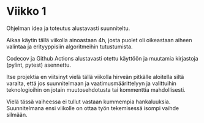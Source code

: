 # Viikko 1

Ohjelman idea ja toteutus alustavasti suunniteltu. 

Aikaa käytin tällä viikolla ainoastaan 4h, josta puolet oli oikeastaan aiheen valintaa ja erityyppisiin algoritmeihin tutustumista. 

Codecov ja Github Actions alustavasti otettu käyttöön ja muutamia kirjastoja (pylint, pytest) asennettu. 

Itse projektia en viitsinyt vielä tällä viikolla hirveän pitkälle aloitella siltä varalta, 
että jos suunnitelmaan ja vaatimusmäärittelyyn ja valittuihin teknologioihin on jotain muutosehdotusta tai kommenttia mahdollisesti.

Vielä tässä vaiheessa ei tullut vastaan kummempia hankaluuksia. Suunnitelmana ensi viikolle on ottaa työn tekemisessä isompi vaihde silmään.
